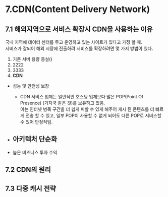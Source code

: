 # 7.CDN(Content Delivery Network)

## 7.1 해외지역으로 서비스 확장시 CDN을 사용하는 이유

국내 지역에 데이터 센터를 두고 운영하고 있는 사이트가 있다고 가정 할 때.   
서비스가 잘되어 해외 시장에 진출하려 서비스를 확장하려면 몇 가지 방법이 있다.

1. 기존 서버 용량 증설()
2. 2222
3. 3333
4. **CDN**

- 성능 및 안전성 보장
    - CDN 서비스 업체는 일반적인 호스팅 업체보다 많은 POP(Point Of Presence) (기지국 같은 것)를 보유하고 있음.  
    이는 인터넷 병목 구간을 더 쉽게 피할 수 있게 해주어 캐시 된 콘텐츠를 더 빠르게 전송 할 수 있고, 일부 POP이 사용할 수 없게 되어도 다른 POP로 서비스할 수 있어 안정적임.  

- 아키텍처 단순화
    - 

- 높은 비즈니스 투자 수익

## 7.2 CDN의 원리

## 7.3 다중 캐시 전략
